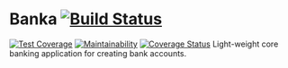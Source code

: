 # Banka [![Build Status](https://travis-ci.com/NawasNaziru/Banka.svg?branch=master)](https://travis-ci.com/NawasNaziru/Banka)
 [![Test Coverage](https://api.codeclimate.com/v1/badges/a99a88d28ad37a79dbf6/test_coverage)](https://codeclimate.com/github/codeclimate/codeclimate/test_coverage)  [![Maintainability](https://api.codeclimate.com/v1/badges/a99a88d28ad37a79dbf6/maintainability)](https://codeclimate.com/github/codeclimate/codeclimate/maintainability)  [![Coverage Status](https://coveralls.io/repos/github/NawasNaziru/Banka/badge.svg?branch=master)](https://coveralls.io/github/NawasNaziru/Banka?branch=master)
Light-weight core banking application for creating bank accounts.
